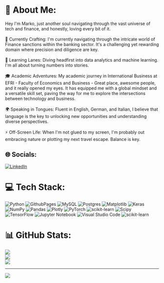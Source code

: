 <!-- -->

# 💫 About Me:
Hey I'm Marko, just another soul navigating through the vast universe of tech and finance, and honestly, loving every bit of it.<br><br>🔭 Currently Crafting: I'm currently navigating through the intricate world of Finance sanctions within the banking sector. It's a challenging yet rewarding domain where precision and diligence are key.<br><br>🌿 Learning Lanes: Diving headfirst into data analytics and machine learning. I'm all about turning numbers into stories.<br><br>🎓 Academic Adventures: My academic journey in International Business at EFRI - Faculty of Economics and Business - Great place, awesome people, and it really opened my eyes. It has equipped me with a global mindset and a versatile skill set, paving the way for me to explore the intersections between technology and business.<br><br>🌍 Speaking in Tongues: Fluent in English, German, and Italian, I believe that language is the key to unlocking new opportunities and understanding diverse perspectives.<br><br>⚡ Off-Screen Life: When I'm not glued to my screen, I'm probably out embracing nature or plotting my next travel escape. Balance is key.


## 🌐 Socials:
[![LinkedIn](https://img.shields.io/badge/LinkedIn-%230077B5.svg?logo=linkedin&logoColor=white)](https://linkedin.com/in/https://www.linkedin.com/in/marko-zuzic-de/) 

# 💻 Tech Stack:
![Python](https://img.shields.io/badge/python-3670A0?style=for-the-badge&logo=python&logoColor=ffdd54) ![GithubPages](https://img.shields.io/badge/github%20pages-121013?style=for-the-badge&logo=github&logoColor=white) ![MySQL](https://img.shields.io/badge/mysql-%2300000f.svg?style=for-the-badge&logo=mysql&logoColor=white) ![Postgres](https://img.shields.io/badge/postgres-%23316192.svg?style=for-the-badge&logo=postgresql&logoColor=white) ![Matplotlib](https://img.shields.io/badge/Matplotlib-%23ffffff.svg?style=for-the-badge&logo=Matplotlib&logoColor=black) ![Keras](https://img.shields.io/badge/Keras-%23D00000.svg?style=for-the-badge&logo=Keras&logoColor=white) ![NumPy](https://img.shields.io/badge/numpy-%23013243.svg?style=for-the-badge&logo=numpy&logoColor=white) ![Pandas](https://img.shields.io/badge/pandas-%23150458.svg?style=for-the-badge&logo=pandas&logoColor=white) ![Plotly](https://img.shields.io/badge/Plotly-%233F4F75.svg?style=for-the-badge&logo=plotly&logoColor=white) ![PyTorch](https://img.shields.io/badge/PyTorch-%23EE4C2C.svg?style=for-the-badge&logo=PyTorch&logoColor=white) ![scikit-learn](https://img.shields.io/badge/scikit--learn-%23F7931E.svg?style=for-the-badge&logo=scikit-learn&logoColor=white) ![Scipy](https://img.shields.io/badge/SciPy-%230C55A5.svg?style=for-the-badge&logo=scipy&logoColor=%white) ![TensorFlow](https://img.shields.io/badge/TensorFlow-%23FF6F00.svg?style=for-the-badge&logo=TensorFlow&logoColor=white) ![Jupyter Notebook](https://img.shields.io/badge/jupyter-%23FA0F00.svg?style=for-the-badge&logo=jupyter&logoColor=white) ![Visual Studio Code](https://img.shields.io/badge/Visual%20Studio%20Code-0078d7.svg?style=for-the-badge&logo=visual-studio-code&logoColor=white) ![scikit-learn](https://img.shields.io/badge/scikit--learn-%23F7931E.svg?style=for-the-badge&logo=scikit-learn&logoColor=white)
# 📊 GitHub Stats:
![](https://github-readme-stats.vercel.app/api?username=Marko-zu&theme=dark&hide_border=false&include_all_commits=false&count_private=false)<br/>
![](https://github-readme-streak-stats.herokuapp.com/?user=Marko-zu&theme=dark&hide_border=false)<br/>
![](https://github-readme-stats.vercel.app/api/top-langs/?username=Marko-zu&theme=dark&hide_border=false&include_all_commits=false&count_private=false&layout=compact)

---
[![](https://visitcount.itsvg.in/api?id=Marko-zu&icon=0&color=0)](https://visitcount.itsvg.in)

<!-- Proudly created with GPRM ( https://gprm.itsvg.in ) -->

